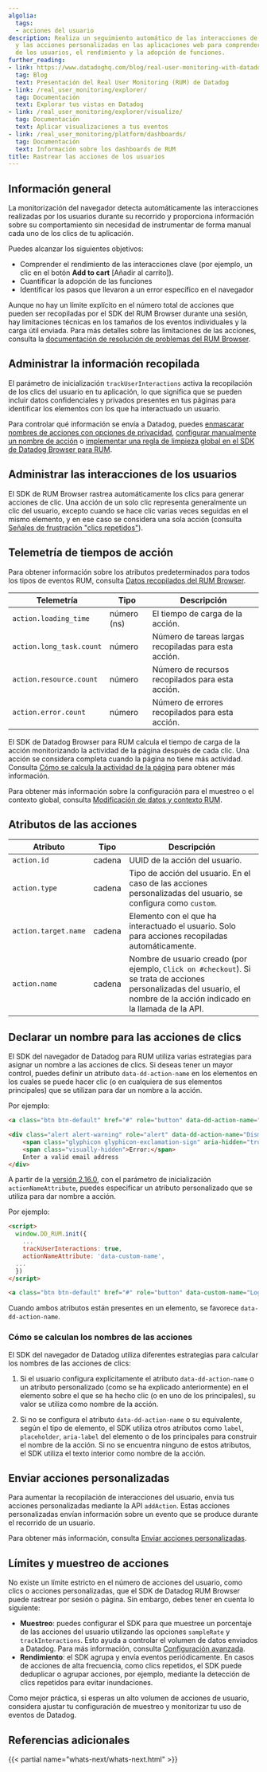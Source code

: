 ```yaml
---
algolia:
  tags:
  - acciones del usuario
description: Realiza un seguimiento automático de las interacciones de los usuarios
  y las acciones personalizadas en las aplicaciones web para comprender el comportamiento
  de los usuarios, el rendimiento y la adopción de funciones.
further_reading:
- link: https://www.datadoghq.com/blog/real-user-monitoring-with-datadog/
  tag: Blog
  text: Presentación del Real User Monitoring (RUM) de Datadog
- link: /real_user_monitoring/explorer/
  tag: Documentación
  text: Explorar tus vistas en Datadog
- link: /real_user_monitoring/explorer/visualize/
  tag: Documentación
  text: Aplicar visualizaciones a tus eventos
- link: /real_user_monitoring/platform/dashboards/
  tag: Documentación
  text: Información sobre los dashboards de RUM
title: Rastrear las acciones de los usuarios
---
```


## Información general

La monitorización del navegador detecta automáticamente las interacciones realizadas por los usuarios durante su recorrido y proporciona información sobre su comportamiento sin necesidad de instrumentar de forma manual cada uno de los clics de tu aplicación.

Puedes alcanzar los siguientes objetivos:

* Comprender el rendimiento de las interacciones clave (por ejemplo, un clic en el botón **Add to cart** [Añadir al carrito]).
* Cuantificar la adopción de las funciones
* Identificar los pasos que llevaron a un error específico en el navegador

Aunque no hay un límite explícito en el número total de acciones que pueden ser recopiladas por el SDK del RUM Browser durante una sesión, hay limitaciones técnicas en los tamaños de los eventos individuales y la carga útil enviada. Para más detalles sobre las limitaciones de las acciones, consulta la [documentación de resolución de problemas del RUM Browser][1].

## Administrar la información recopilada

El parámetro de inicialización `trackUserInteractions` activa la recopilación de los clics del usuario en tu aplicación, lo que significa que se pueden incluir datos confidenciales y privados presentes en tus páginas para identificar los elementos con los que ha interactuado un usuario.

Para controlar qué información se envía a Datadog, puedes [enmascarar nombres de acciones con opciones de privacidad][2], [configurar manualmente un nombre de acción](#declare-a-name-for-click-actions) o [implementar una regla de limpieza global en el SDK de Datadog Browser para RUM][3].

## Administrar las interacciones de los usuarios

El SDK de RUM Browser rastrea automáticamente los clics para generar acciones de clic. Una acción de un solo clic representa generalmente un clic del usuario, excepto cuando se hace clic varias veces seguidas en el mismo elemento, y en ese caso se considera una sola acción (consulta [Señales de frustración "clics repetidos"][4]).

## Telemetría de tiempos de acción

Para obtener información sobre los atributos predeterminados para todos los tipos de eventos RUM, consulta [Datos recopilados del RUM Browser][5].

| Telemetría    | Tipo   | Descripción              |
|--------------|--------|--------------------------|
| `action.loading_time` | número (ns) | El tiempo de carga de la acción.  |
| `action.long_task.count`        | número      | Número de tareas largas recopiladas para esta acción. |
| `action.resource.count`         | número      | Número de recursos recopilados para esta acción. |
| `action.error.count`      | número      | Número de errores recopilados para esta acción.|

El SDK de Datadog Browser para RUM calcula el tiempo de carga de la acción monitorizando la actividad de la página después de cada clic. Una acción se considera completa cuando la página no tiene más actividad. Consulta [Cómo se calcula la actividad de la página][2] para obtener más información.

Para obtener más información sobre la configuración para el muestreo o el contexto global, consulta [Modificación de datos y contexto RUM][3].

## Atributos de las acciones

| Atributo    | Tipo   | Descripción              |
|--------------|--------|--------------------------|
| `action.id` | cadena | UUID de la acción del usuario. |
| `action.type` | cadena | Tipo de acción del usuario. En el caso de las acciones personalizadas del usuario, se configura como `custom`. |
| `action.target.name` | cadena | Elemento con el que ha interactuado el usuario. Solo para acciones recopiladas automáticamente. |
| `action.name` | cadena | Nombre de usuario creado (por ejemplo, `Click on #checkout`). Si se trata de acciones personalizadas del usuario, el nombre de la acción indicado en la llamada de la API. |

## Declarar un nombre para las acciones de clics

El SDK del navegador de Datadog para RUM utiliza varias estrategias para asignar un nombre a las acciones de clics. Si deseas tener un mayor control, puedes definir un atributo `data-dd-action-name` en los elementos en los cuales se puede hacer clic (o en cualquiera de sus elementos principales) que se utilizan para dar un nombre a la acción.

Por ejemplo:

```html
<a class="btn btn-default" href="#" role="button" data-dd-action-name="Login button">Try it out!</a>

<div class="alert alert-warning" role="alert" data-dd-action-name="Dismiss alert">
    <span class="glyphicon glyphicon-exclamation-sign" aria-hidden="true"></span>
    <span class="visually-hidden">Error:</span>
    Enter a valid email address
</div>
```

A partir de la [versión 2.16.0][7], con el parámetro de inicialización `actionNameAttribute`, puedes especificar un atributo personalizado que se utiliza para dar nombre a acción.

Por ejemplo:

```html
<script>
  window.DD_RUM.init({
    ...
    trackUserInteractions: true,
    actionNameAttribute: 'data-custom-name',
  ...
  })
</script>

<a class="btn btn-default" href="#" role="button" data-custom-name="Login button">Try it out!</a>
```

Cuando ambos atributos están presentes en un elemento, se favorece `data-dd-action-name`.

### Cómo se calculan los nombres de las acciones

El SDK del navegador de Datadog utiliza diferentes estrategias para calcular los nombres de las acciones de clics:

1. Si el usuario configura explícitamente el atributo `data-dd-action-name` o un atributo personalizado (como se ha explicado anteriormente) en el elemento sobre el que se ha hecho clic (o en uno de los principales), su valor se utiliza como nombre de la acción.

2. Si no se configura el atributo `data-dd-action-name` o su equivalente, según el tipo de elemento, el SDK utiliza otros atributos como `label`, `placeholder`, `aria-label` del elemento o de los principales para construir el nombre de la acción. Si no se encuentra ninguno de estos atributos, el SDK utiliza el texto interior como nombre de la acción.

## Enviar acciones personalizadas

Para aumentar la recopilación de interacciones del usuario, envía tus acciones personalizadas mediante la API `addAction`. Estas acciones personalizadas envían información sobre un evento que se produce durante el recorrido de un usuario.

Para obtener más información, consulta [Enviar acciones personalizadas][8].

## Límites y muestreo de acciones

No existe un límite estricto en el número de acciones del usuario, como clics o acciones personalizadas, que el SDK de Datadog RUM Browser puede rastrear por sesión o página. Sin embargo, debes tener en cuenta lo siguiente:

- **Muestreo**: puedes configurar el SDK para que muestree un porcentaje de las acciones del usuario utilizando las opciones `sampleRate` y `trackInteractions`. Esto ayuda a controlar el volumen de datos enviados a Datadog. Para más información, consulta [Configuración avanzada][1].
- **Rendimiento**: el SDK agrupa y envía eventos periódicamente. En casos de acciones de alta frecuencia, como clics repetidos, el SDK puede deduplicar o agrupar acciones, por ejemplo, mediante la detección de clics repetidos para evitar inundaciones.

Como mejor práctica, si esperas un alto volumen de acciones de usuario, considera ajustar tu configuración de muestreo y monitorizar tu uso de eventos de Datadog.

## Referencias adicionales

{{< partial name="whats-next/whats-next.html" >}}

[1]: /es/real_user_monitoring/browser/troubleshooting/
[2]: /es/data_security/real_user_monitoring/#mask-action-names
[3]: /es/real_user_monitoring/browser/advanced_configuration/
[4]: /es/real_user_monitoring/browser/frustration_signals/
[5]: /es/real_user_monitoring/browser/data_collected/#default-attributes
[6]: /es/real_user_monitoring/browser/monitoring_page_performance/#how-page-activity-is-calculated
[7]: https://github.com/DataDog/browser-sdk/blob/main/CHANGELOG.md#v2160
[8]: /es/real_user_monitoring/guide/send-rum-custom-actions